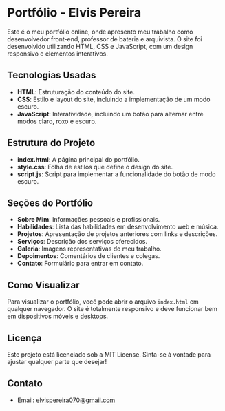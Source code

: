 # Portfólio - Elvis Pereira

Este é o meu portfólio online, onde apresento meu trabalho como desenvolvedor front-end, professor de bateria e arquivista. O site foi desenvolvido utilizando HTML, CSS e JavaScript, com um design responsivo e elementos interativos.

## Tecnologias Usadas

- **HTML**: Estruturação do conteúdo do site.
- **CSS**: Estilo e layout do site, incluindo a implementação de um modo escuro.
- **JavaScript**: Interatividade, incluindo um botão para alternar entre modos claro, roxo e escuro.

## Estrutura do Projeto

- **index.html**: A página principal do portfólio.
- **style.css**: Folha de estilos que define o design do site.
- **script.js**: Script para implementar a funcionalidade do botão de modo escuro.

## Seções do Portfólio

- **Sobre Mim**: Informações pessoais e profissionais.
- **Habilidades**: Lista das habilidades em desenvolvimento web e música.
- **Projetos**: Apresentação de projetos anteriores com links e descrições.
- **Serviços**: Descrição dos serviços oferecidos.
- **Galeria**: Imagens representativas do meu trabalho.
- **Depoimentos**: Comentários de clientes e colegas.
- **Contato**: Formulário para entrar em contato.

## Como Visualizar

Para visualizar o portfólio, você pode abrir o arquivo `index.html` em qualquer navegador. O site é totalmente responsivo e deve funcionar bem em dispositivos móveis e desktops.

## Licença

Este projeto está licenciado sob a MIT License. Sinta-se à vontade para ajustar qualquer parte que desejar!

## Contato

- Email: [elvispereira070@gmail.com](mailto:elvispereira070@gmail.com)
